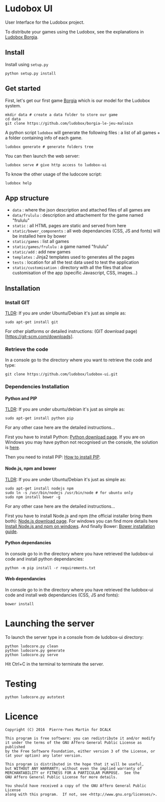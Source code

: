 # Ludobox UI

User Interface for the Ludobox project.

To distribute your games using the Ludobox, see the explanations in [Ludobox Borgia](https://github.com/ludobox/ludobox-borgia).

## Install

Install using ```setup.py```

    python setup.py install

## Get started

First, let's get our first game [Borgia](https://github.com/ludobox/borgia-le-jeu-malsain) which is our model for the Ludobox system.

    mkdir data # create a data folder to store our game
    cd data
    git clone https://github.com/ludobox/borgia-le-jeu-malsain

A python script ```ludobox``` will generate the following files : a list of all games + a folder containing info of each game.

    ludobox generate # generate folders tree

You can then launch the web server:

    ludobox serve # give http access to ludobox-ui

To know the other usage of the ludocore script:

    ludobox help


## App structure

* ```data``` : where the json description and attached files of all games are
* ```data/frululu``` : description and attachement for the game named "frululu"
* ```static``` : all HTML pages are static and served from here
* ```static/bower_components``` : all web dependancies (CSS, JS and fonts) will
  be installed here by bower
* ```static/games``` : list all games
* ```static/games/frululu``` : a game named "frululu"
* ```static/add``` : add new games
* ```templates``` : Jinja2 templates used to generates all the pages
* ```tests``` : location for all the test data used to test the application
* ```static/customisation``` : directory with all the files that allow customisation of the app (specific Javascript, CSS, images...)

## Installation

### Install GIT

[TLDR](https://fr.wiktionary.org/wiki/TLDR): If you are under Ubuntu/Debian it's just as simple as:

    sudo apt-get install git

For other platforms or detailed instructions: (GIT download page)[https://git-scm.com/downloads].

### Retrieve the code

In a console go to the directory where you want to retrieve the code and type:

    git clone https://github.com/ludobox/ludobox-ui.git

### Dependencies Installation

#### Python and PIP

[TLDR](https://fr.wiktionary.org/wiki/TLDR): If you are under ubuntu/debian it's just as simple as:

    sudo apt-get install python pip

For any other case here are the detailed instructions...

First you have to install Python: [Python download page](https://www.python.org/downloads/). If you are on Windows you may have python not recognised un the console, the solution is [here](https://stackoverflow.com/questions/6318156/adding-python-path-on-windows-7).

Then you need to install PIP: [How to install PIP](https://pip.pypa.io/en/stable/installing/).

#### Node.js, npm and bower

[TLDR](https://fr.wiktionary.org/wiki/TLDR): If you are under Ubuntu/Debian it's just as simple as:

    sudo apt-get install nodejs npm
    sudo ln -s /usr/bin/nodejs /usr/bin/node # for ubuntu only
    sudo npm install bower -g

For any other case here are the detailed instructions...

First you have to install Node.js and npm (the official installer bring them both): [Node.js download page](https://nodejs.org/en/download/). For windows you can find more details here [Install Node.js and npm on windows](http://blog.teamtreehouse.com/install-node-js-npm-windows).
And finally Bower: [Bower installation guide](https://bower.io/#install-bower).

#### Python dependancies

In console go to in the directory where you have retrieved the ludobox-ui code and install python dependancies:

    python -m pip install -r requirements.txt

#### Web dependancies

In console go to in the directory where you have retrieved the ludobox-ui code and install web dependancies (CSS, JS and fonts):

    bower install

# Launching the server

To launch the server type in a console from de ludobox-ui directory:

    python ludocore.py clean
    python ludocore.py generate
    python ludocore.py serve

Hit Ctrl+C in the terminal to terminate the server.

# Testing

    python ludocore.py autotest


# Licence

    Copyright (C) 2016  Pierre-Yves Martin for DCALK

    This program is free software: you can redistribute it and/or modify
    it under the terms of the GNU Affero General Public License as published
    by the Free Software Foundation, either version 3 of the License, or
    (at your option) any later version.

    This program is distributed in the hope that it will be useful,
    but WITHOUT ANY WARRANTY; without even the implied warranty of
    MERCHANTABILITY or FITNESS FOR A PARTICULAR PURPOSE.  See the
    GNU Affero General Public License for more details.

    You should have received a copy of the GNU Affero General Public License
    along with this program.  If not, see <http://www.gnu.org/licenses/>.
